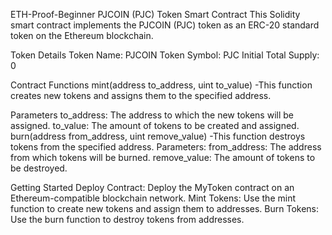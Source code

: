 ETH-Proof-Beginner
PJCOIN (PJC) Token Smart Contract
This Solidity smart contract implements the PJCOIN (PJC) token as an ERC-20 standard token on the Ethereum blockchain.

Token Details
Token Name: PJCOIN Token Symbol: PJC Initial Total Supply: 0

Contract Functions
mint(address to_address, uint to_value) -This function creates new tokens and assigns them to the specified address.

Parameters
to_address: The address to which the new tokens will be assigned.
to_value: The amount of tokens to be created and assigned.
burn(address from_address, uint remove_value)
-This function destroys tokens from the specified address. Parameters: from_address: The address from which tokens will be burned. remove_value: The amount of tokens to be destroyed.

Getting Started
Deploy Contract: Deploy the MyToken contract on an Ethereum-compatible blockchain network. Mint Tokens: Use the mint function to create new tokens and assign them to addresses. Burn Tokens: Use the burn function to destroy tokens from addresses.
